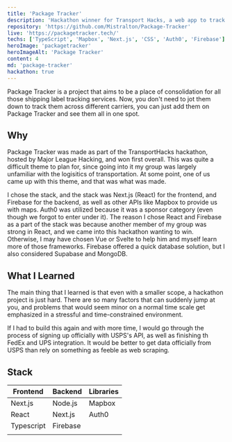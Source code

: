 ```yaml
---
title: 'Package Tracker'
description: 'Hackathon winner for Transport Hacks, a web app to track your packages across various carriers. My role was expansive, doing Firebase setup and large parts of the front-end.'
repository: 'https://github.com/Mistralton/Package-Tracker'
live: 'https://packagetracker.tech/'
techs: ['TypeScript', 'Mapbox', 'Next.js', 'CSS', 'Auth0', 'Firebase']
heroImage: 'packagetracker'
heroImageAlt: 'Package Tracker'
content: 4
md: 'package-tracker'
hackathon: true
---
```


Package Tracker is a project that aims to be a place of consolidation for all those shipping label tracking services. Now, you don't need to jot them down to track them across different carriers, you can just add them on Package Tracker and see them all in one spot.

## Why
Package Tracker was made as part of the TransportHacks hackathon, hosted by Major League Hacking, and won first overall. This was quite a difficult theme to plan for, since going into it my group was largely unfamiliar with the logisitics of transportation. At some point, one of us came up with this theme, and that was what was made.

I chose the stack, and the stack was Next.js (React) for the frontend, and Firebase for the backend, as well as other APIs like Mapbox to provide us with maps. Auth0 was utilized because it was a sponsor category (even though we forgot to enter under it). The reason I chose React and Firebase as a part of the stack was because another member of my group was strong in React, and we came into this hackathon wanting to win. Otherwise, I may have chosen Vue or Svelte to help him and myself learn more of those frameworks. Firebase offered a quick database solution, but I also considered Supabase and MongoDB.

## What I Learned
The main thing that I learned is that even with a smaller scope, a hackathon project is just hard. There are so many factors that can suddenly jump at you, and problems that would seem minor on a normal time scale get emphasized in a stressful and time-constrained environment.

If I had to build this again and with more time, I would go through the process of signing up officially with USPS's API, as well as finishing th FedEx and UPS integration. It would be better to get data officially from USPS than rely on something as feeble as web scraping.

## Stack

| Frontend    | Backend     | Libraries
| ----------- | ----------- | ----------- |
| Next.js      | Node.js       | Mapbox |
| React   |   Next.js      | Auth0 |
| Typescript  |    Firebase     |  |
|  |    |   |
